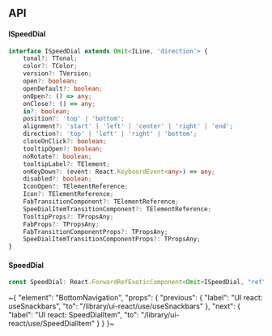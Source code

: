 

## API

#### ISpeedDial

```ts
interface ISpeedDial extends Omit<ILine, 'direction'> {
    tonal?: TTonal;
    color?: TColor;
    version?: TVersion;
    open?: boolean;
    openDefault?: boolean;
    onOpen?: () => any;
    onClose?: () => any;
    in?: boolean;
    position?: 'top' | 'bottom';
    alignment?: 'start' | 'left' | 'center' | 'right' | 'end';
    direction?: 'top' | 'left' | 'right' | 'bottom';
    closeOnClick?: boolean;
    tooltipOpen?: boolean;
    noRotate?: boolean;
    tooltipLabel?: TElement;
    onKeyDown?: (event: React.KeyboardEvent<any>) => any;
    disabled?: boolean;
    IconOpen?: TElementReference;
    Icon?: TElementReference;
    FabTransitionComponent?: TElementReference;
    SpeeDialItemTransitionComponent?: TElementReference;
    TooltipProps?: TPropsAny;
    FabProps?: TPropsAny;
    FabTransitionComponentProps?: TPropsAny;
    SpeeDialItemTransitionComponentProps?: TPropsAny;
}
```

#### SpeedDial

```ts
const SpeedDial: React.ForwardRefExoticComponent<Omit<ISpeedDial, "ref"> & React.RefAttributes<unknown>>;
```


~{
  "element": "BottomNavigation",
  "props": {
    "previous": {
      "label": "UI react: useSnackbars",
      "to": "/library/ui-react/use/useSnackbars"
    },
    "next": {
      "label": "UI react: SpeedDialItem",
      "to": "/library/ui-react/use/SpeedDialItem"
    }
  }
}~
